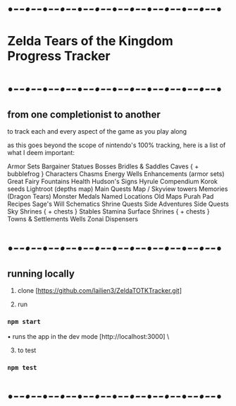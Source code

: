# •-*-•-*-•-*-•-*-•-*-•-*-•-*-•-*-•-*-•-*-•-*-•-*-•
# Zelda Tears of the Kingdom Progress Tracker
# •-*-•-*-•-*-•-*-•-*-•-*-•-*-•-*-•-*-•-*-•-*-•-*-•

## from one completionist to another

to track each and every aspect of the game as you play along

as this goes beyond the scope of nintendo's 100% tracking, here is a list of what I deem important:

Armor Sets
Bargainer Statues
Bosses
Bridles & Saddles
Caves { + bubblefrog }
Characters
Chasms
Energy Wells
Enhancements (armor sets)
Great Fairy Fountains
Health
Hudson's Signs
Hyrule Compendium
Korok seeds
Lightroot (depths map)
Main Quests
Map / Skyview towers
Memories (Dragon Tears)
Monster Medals
Named Locations
Old Maps
Purah Pad
Recipes
Sage's Will
Schematics
Shrine Quests
Side Adventures
Side Quests
Sky Shrines { + chests }
Stables
Stamina
Surface Shrines  { + chests }
Towns & Settlements
Wells
Zonai Dispensers

# •-*-•-*-•-*-•-*-•-*-•-*-•-*-•-*-•-*-•-*-•-*-•-*-•

## running locally

1. clone [https://github.com/lailien3/ZeldaTOTKTracker.git]

2. run

### `npm start`

• runs the app in the dev mode [http://localhost:3000] \

3. to test

### `npm test`

# •-*-•-*-•-*-•-*-•-*-•-*-•-*-•-*-•-*-•-*-•-*-•-*-•